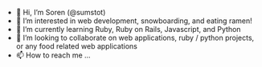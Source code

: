 - 👋 Hi, I’m  Soren (@sumstot)
- 👀 I’m interested in web development, snowboarding, and eating ramen!
- 🌱 I’m currently learning Ruby, Ruby on Rails, Javascript,  and Python
- 💞️ I’m looking to collaborate on web applications, ruby / python projects, or any food related web applications
- 📫 How to reach me ...

<!---
sumstot/sumstot is a ✨ special ✨ repository because its `README.md` (this file) appears on your GitHub profile.
You can click the Preview link to take a look at your changes.
--->
